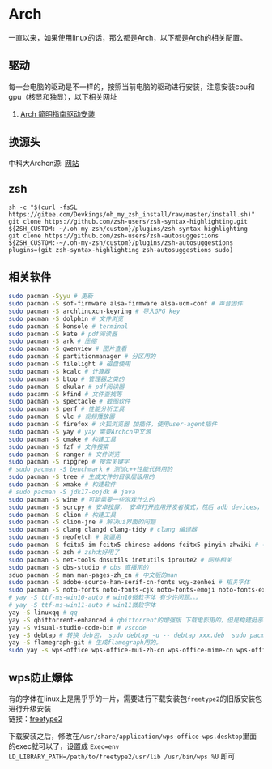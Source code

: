 # Arch

一直以来，如果使用linux的话，那么都是Arch，以下都是Arch的相关配置。

## 驱动

每一台电脑的驱动是不一样的，按照当前电脑的驱动进行安装，注意安装cpu和gpu（核显和独显），以下相关网址

1. [Arch 简明指南驱动安装](https://arch.icekylin.online/guide/rookie/graphic-driver.html)

## 换源头

中科大Archcn源: [网站](https://mirrors.ustc.edu.cn/help/archlinuxcn.html)

## zsh

```shell
sh -c "$(curl -fsSL https://gitee.com/Devkings/oh_my_zsh_install/raw/master/install.sh)"
git clone https://github.com/zsh-users/zsh-syntax-highlighting.git ${ZSH_CUSTOM:-~/.oh-my-zsh/custom}/plugins/zsh-syntax-highlighting
git clone https://github.com/zsh-users/zsh-autosuggestions ${ZSH_CUSTOM:-~/.oh-my-zsh/custom}/plugins/zsh-autosuggestions
plugins=(git zsh-syntax-highlighting zsh-autosuggestions sudo)
```

## 相关软件

```bash
sudo pacman -Syyu # 更新
sudo pacman -S sof-firmware alsa-firmware alsa-ucm-conf # 声音固件
sudo pacman -S archlinuxcn-keyring # 导入GPG key
sudo pacman -S dolphin # 文件浏览
sudo pacman -S konsole # terminal
sudo pacman -S kate # pdf阅读器
sudo pacman -S ark # 压缩
sudo pacman -S gwenview # 图片查看 
sudo pacman -S partitionmanager # 分区用的
sudo pacman -S filelight # 磁盘使用
sudo pacman -S kcalc # 计算器 
sudo pacman -S btop # 管理器之类的
sudo pacman -S okular # pdf阅读器
sudo pacamn -S kfind # 文件查找等
sudo pacman -S spectacle # 截图软件
sudo pacman -S perf # 性能分析工具
sudo pacman -S vlc # 视频播放器
sudo pacman -S firefox # 火狐浏览器 加插件，使用user-agent插件
sudo pacman -S yay # yay 需要Archcn中文源
sudo pacman -S cmake # 构建工具 
sudo pacman -S fzf # 文件搜索
sudo pacman -S ranger # 文件浏览
sudo pacman -S ripgrep # 搜索关键字
# sudo pacman -S benchmark # 测试c++性能代码用的
sudo pacman -S tree # 生成文件的目录层级用的
sudo pacman -S xmake # 构建软件
# sudo pacman -S jdk17-opjdk # java
sudo pacman -S wine # 可能需要一些游戏什么的
sudo pacman -S scrcpy # 安卓投屏， 安卓打开应用开发者模式，然后 adb devices， 然后 scrcpy 即可
sudo pacman -S clion # 构建工具
sudo pacman -S clion-jre # 解决ui界面的问题
sudo pacman -S clang clangd clang-tidy # clang 编译器
sudo pacman -S neofetch # 装逼用
sudo pacman -S fcitx5-im fcitx5-chinese-addons fcitx5-pinyin-zhwiki # 中文输入法
sudo pacman -S zsh # zsh太好用了
sudo pacman -S net-tools dnsutils inetutils iproute2 # 网络相关
sudo pacman -S obs-studio # obs 直播用的
sduo pacman -S man man-pages-zh_cn # 中文版的man
sudo pacman -S adobe-source-han-serif-cn-fonts wqy-zenhei # 相关字体
sudo pacman -S noto-fonts noto-fonts-cjk noto-fonts-emoji noto-fonts-extra # 相关字体
# yay -S ttf-ms-win10-auto # win10微软字体 有少许问题。。。
# yay -S ttf-ms-win11-auto # win11微软字体
yay -S linuxqq # qq
yay -S qbittorrent-enhanced # qbittorrent的增强版 下载电影用的，但是构建挺恶心的qwq
yay -S visual-studio-code-bin # vscode
yay -S debtap # 转换 deb包， sudo debtap -u -- debtap xxx.deb  sudo pacman -U xxxx
yay -S flamegraph-git # 生成flamegraph用的。
sudo yay -s wps-office wps-office-mui-zh-cn wps-office-mime-cn wps-office-fonts ttf-ms-fonts ttf-wps-fonts # wps的相关
```

## wps防止爆体

有的字体在linux上是黑乎乎的一片，需要进行下载安装包`freetype2`的旧版安装包进行升级安装  
链接：[freetype2](https://archive.org/download/archlinux_pkg_freetype2/freetype2-2.13.0-1-x86_64.pkg.tar.zst)

下载安装之后，修改在`/usr/share/application/wps-office-wps.desktop`里面的exec就可以了，设置成  `Exec=env LD_LIBRARY_PATH=/path/to/freetype2/usr/lib /usr/bin/wps %U` 即可
